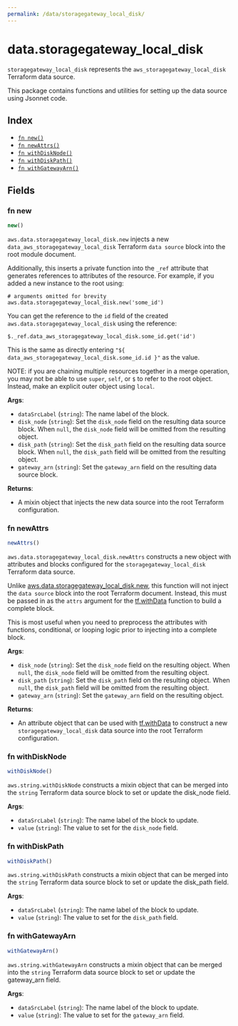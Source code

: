```yaml
---
permalink: /data/storagegateway_local_disk/
---
```


# data.storagegateway_local_disk

`storagegateway_local_disk` represents the `aws_storagegateway_local_disk` Terraform data source.



This package contains functions and utilities for setting up the data source using Jsonnet code.


## Index

* [`fn new()`](#fn-new)
* [`fn newAttrs()`](#fn-newattrs)
* [`fn withDiskNode()`](#fn-withdisknode)
* [`fn withDiskPath()`](#fn-withdiskpath)
* [`fn withGatewayArn()`](#fn-withgatewayarn)

## Fields

### fn new

```ts
new()
```


`aws.data.storagegateway_local_disk.new` injects a new `data_aws_storagegateway_local_disk` Terraform `data source`
block into the root module document.

Additionally, this inserts a private function into the `_ref` attribute that generates references to attributes of the
resource. For example, if you added a new instance to the root using:

    # arguments omitted for brevity
    aws.data.storagegateway_local_disk.new('some_id')

You can get the reference to the `id` field of the created `aws.data.storagegateway_local_disk` using the reference:

    $._ref.data_aws_storagegateway_local_disk.some_id.get('id')

This is the same as directly entering `"${ data_aws_storagegateway_local_disk.some_id.id }"` as the value.

NOTE: if you are chaining multiple resources together in a merge operation, you may not be able to use `super`, `self`,
or `$` to refer to the root object. Instead, make an explicit outer object using `local`.

**Args**:
  - `dataSrcLabel` (`string`): The name label of the block.
  - `disk_node` (`string`): Set the `disk_node` field on the resulting data source block. When `null`, the `disk_node` field will be omitted from the resulting object.
  - `disk_path` (`string`): Set the `disk_path` field on the resulting data source block. When `null`, the `disk_path` field will be omitted from the resulting object.
  - `gateway_arn` (`string`): Set the `gateway_arn` field on the resulting data source block.

**Returns**:
- A mixin object that injects the new data source into the root Terraform configuration.


### fn newAttrs

```ts
newAttrs()
```


`aws.data.storagegateway_local_disk.newAttrs` constructs a new object with attributes and blocks configured for the `storagegateway_local_disk`
Terraform data source.

Unlike [aws.data.storagegateway_local_disk.new](#fn-new), this function will not inject the `data source`
block into the root Terraform document. Instead, this must be passed in as the `attrs` argument for the
[tf.withData](https://github.com/tf-libsonnet/core/tree/main/docs#fn-withdata) function to build a complete block.

This is most useful when you need to preprocess the attributes with functions, conditional, or looping logic prior to
injecting into a complete block.

**Args**:
  - `disk_node` (`string`): Set the `disk_node` field on the resulting object. When `null`, the `disk_node` field will be omitted from the resulting object.
  - `disk_path` (`string`): Set the `disk_path` field on the resulting object. When `null`, the `disk_path` field will be omitted from the resulting object.
  - `gateway_arn` (`string`): Set the `gateway_arn` field on the resulting object.

**Returns**:
  - An attribute object that can be used with [tf.withData](https://github.com/tf-libsonnet/core/tree/main/docs#fn-withdata) to construct a new `storagegateway_local_disk` data source into the root Terraform configuration.


### fn withDiskNode

```ts
withDiskNode()
```

`aws.string.withDiskNode` constructs a mixin object that can be merged into the `string`
Terraform data source block to set or update the disk_node field.



**Args**:
  - `dataSrcLabel` (`string`): The name label of the block to update.
  - `value` (`string`): The value to set for the `disk_node` field.


### fn withDiskPath

```ts
withDiskPath()
```

`aws.string.withDiskPath` constructs a mixin object that can be merged into the `string`
Terraform data source block to set or update the disk_path field.



**Args**:
  - `dataSrcLabel` (`string`): The name label of the block to update.
  - `value` (`string`): The value to set for the `disk_path` field.


### fn withGatewayArn

```ts
withGatewayArn()
```

`aws.string.withGatewayArn` constructs a mixin object that can be merged into the `string`
Terraform data source block to set or update the gateway_arn field.



**Args**:
  - `dataSrcLabel` (`string`): The name label of the block to update.
  - `value` (`string`): The value to set for the `gateway_arn` field.
